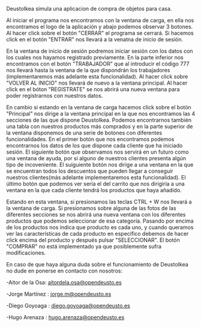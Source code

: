 DeustoIkea simula una aplicacion de compra de objetos para casa.

Al iniciar el programa nos encontramos con la ventana de carga, en ella nos encontramos el logo de la aplicación y abajo podemos observar 
3 botones. Al hacer click sobre el botón "CERRAR" el programa se cerrará. Si hacemos click en el botón "ENTRAR" nos llevará a la venatna de 
inicio de sesión. 

En la ventana de inicio de sesión podremos iniciar sesión con los datos con los cuales nos hayamos registrado previamente. En la parte 
inferior nos encontramos con el botón "TRABAJADOR" que al introducir el código 777 nos llevará hasta la ventana de la que dispondrán los
trabajadores (implementaremos más adelante esta funcionalidad). Al hacer click sobre "VOLVER AL INICIO" nos llevará de nuevo a la ventana
principal. Al hacer click en el bóton "REGISTRATE" se nos abrirá una nueva ventana para poder registrarnos con nuestros datos.

En cambio si estando en la ventana de carga hacemos click sobre el botón "Principal" nos dirige a la ventana principal en la que nos encontramos
las 4 secciones de las que dispone DeustoIkea. Podemos encontrarnos también una tabla con nuestros productos más comprados y en la parte superior
de la ventana disponemos de una serie de botones con diferentes funcionalidades. En el primer botón que nos encontramos podemos encontrarnos los 
datos de los que dispone cada cliente que ha iniciado sesión. El siguiente botón que observamos nos servirá en un futuro como una ventana de ayuda,
por si alguno de nuestros clientes presenta algún tipo de incoveniente. El suiguiente botón nos dirige a una ventana en la que se encuentran todos
los descuentos que pueden llegar a conseguir nuestros clientes(más adelante implementaremos esta funcionalidad). El último botón que podemos ver
sería el del carrito que nos dirigiría a una ventana en la que cada cliente tendrá los productos que haya añadido. 

Estando en esta ventana, si presionamos las teclas CTRL + W nos llevará a la ventana de carga. Si presionamos sobre alguna de las fotos de las
diferentes secciones se nos abrirá una nueva ventana con los diferentes productos que podemos seleccionar de esa categoría. Pasando por encima de
los productos nos indica que producto es cada uno, y cuando queramos ver las características de cada producto en específico debemos de hacer 
click encima del producto y después pulsar "SELECCIONAR". El botón "COMPRAR" no está implementado ya que posiblemente sufra modificaciones.



En caso de que haya alguna duda sobre el funcionamiento de DeustoIkea no dude en ponerse en contacto con nosotros:

-Aitor de la Osa: aitordela.osa@opendeusto.es

-Jorge Martínez : jorge.m@opendeusto.es

-Diego Goyoaga : diego.goyoaga@opendeusto.es

-Hugo Arenaza : hugo.arenaza@opendeusto.es
